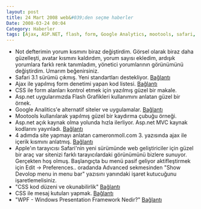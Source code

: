 ```yaml
---
layout: post
title: 24 Mart 2008 web&#039;den seçme haberler
Date: 2008-03-24 00:04
Category: Haberler
tags: [Ajax, ASP.NET, flash, form, Google Analytics, mootools, safari, Windows Presentation Framework, yorum]
---
```


-   Not defterimin yorum kısmını biraz değiştirdim. Görsel olarak biraz
    daha güzelleşti, avatar kısmını kaldırdım, yorum sayısı ekledim,
    ardışık yorumlara farklı renk tanımladım, yönetici yorumlarının
    görünümünü değiştirdim. Umarım beğenirsiniz.
-   Safari 3.1 sürümü çıkmış. Yeni standartları destekliyor.
    [Bağlantı][]
-   Ajax ile yapılmış form denetimi yapan kod listesi. [Bağlantı][1]
-   CSS ile form alanları kontrol etmek için yazılmış güzel bir makale.
-   Asp.net uygularımızda Flash Grafikleri kullanımını anlatan güzel bir
    örnek.
-   Google Analitics'e alternatif siteler ve uygulamalar. [Bağlantı][4]
-   Mootools kullanılarak yapılmış güzel bir kaydırma çubuğu örneği.
-   Asp.net açık kaynak olma yolunda hızla ilerliyor. Asp.net MVC kaynak
    kodlarını yayınladı. [Bağlantı][6]
-   4 adımda site yapmayı anlatan cameronmoll.com 3. yazısında ajax ile
    içerik kısmını anlatmış. [Bağlantı][7]
-   Apple'ın tarayıcısı Safari'nin yeni sürümünde web geliştiriciler
    için güzel bir araç var sitenizi farklı tarayıcılardaki görünümünü
    bizlere sunuyor. Gerçekten hoş olmuş. Başlangıçta bu menü pasif
    geliyor aktifleştirmek için Edit -> Preferences.. oradanda Advanced
    sekmesinden "Show Devolop menu in menu bar" yazısını yanındaki
    işaret kutucuğunu işaretlemelisiniz.
-   "CSS kod düzeni ve okunabilirlik" [Bağlantı][9]
-   CSS ile mesaj kutuları yapmak. [Bağlantı][10]
-   "WPF - Windows Presentation Framework Nedir?" [Bağlantı][11]


  [Bağlantı]: http://www.apple.com/safari/ "Safari 3.1"
  [1]: http://webtecker.com/2008/03/17/list-of-ajax-form-validators/
    "ajax ile form yapımı"
  [4]: http://webtecker.com/2008/03/20/list-of-google-analytics-alternatives/
    "site analizi"
  [6]: http://www.codeplex.com/aspnet/Release/ProjectReleases.aspx?ReleaseId=11833
    "asp.net mvc"
  [7]: http://cameronmoll.com/archives/2008/03/extensible_css_interface_adding_ajax_interacti/
    "içerik kısmı"
  [9]: http://www.siberkultur.com/?q=css-kodlarini-okunabilir-yapmak-icin-ipuclari
    "css kodlarını düzenli yazmak"
  [10]: http://woork.blogspot.com/2008/03/css-message-box-collection.html
    "css ile mesaj kutuları"
  [11]: http://ferruh.mavituna.com/wpf-windows-presentation-framework-nedir-oku/
    "wpf"

